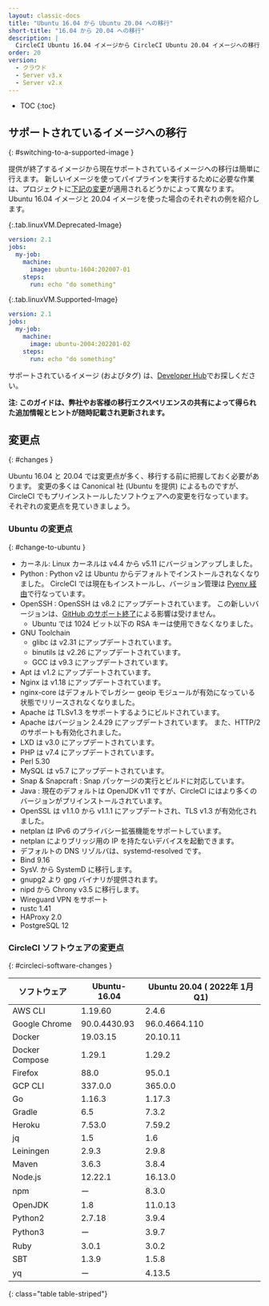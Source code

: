 ```yaml
---
layout: classic-docs
title: "Ubuntu 16.04 から Ubuntu 20.04 への移行"
short-title: "16.04 から 20.04 への移行"
description: |
  CircleCI Ubuntu 16.04 イメージから CircleCI Ubuntu 20.04 イメージへの移行に役立つ情報を紹介します。 このガイドでは、一つ一つの手順を説明するのではなく、変更点やつまづきやすいポイントについて説明します。
order: 20
version:
  - クラウド
  - Server v3.x
  - Server v2.x
---
```


* TOC
{:toc}

## サポートされているイメージへの移行
{: #switching-to-a-supported-image }

提供が終了するイメージから現在サポートされているイメージへの移行は簡単に行えます。 新しいイメージを使ってパイプラインを実行するために必要な作業は、プロジェクトに[下記の変更](#changes)が適用されるどうかによって異なります。 Ubuntu 16.04 イメージと 20.04 イメージを使った場合のそれぞれの例を紹介します。

{:.tab.linuxVM.Deprecated-Image}
```yaml
version: 2.1
jobs:
  my-job:
    machine:
      image: ubuntu-1604:202007-01
    steps:
      run: echo "do something"
```

{:.tab.linuxVM.Supported-Image}
```yaml
version: 2.1
jobs:
  my-job:
    machine:
      image: ubuntu-2004:202201-02
    steps:
      run: echo "do something"
```

サポートされているイメージ (およびタグ) は、[Developer Hub](https://circleci.com/developer/images?imageType=machine)でお探しください。

**注: このガイドは、弊社やお客様の移行エクスペリエンスの共有によって得られた追加情報とヒントが随時記載され更新されます。**


## 変更点
{: #changes }

Ubuntu 16.04 と 20.04 では変更点が多く、移行する前に把握しておく必要があります。 変更の多くは Canonical 社 (Ubuntu を提供) によるものですが、 CircleCI でもプリインストールしたソフトウェアへの変更を行なっています。 それぞれの変更点を見ていきましょう。

### Ubuntu の変更点
{: #change-to-ubuntu }

- カーネル: Linux カーネルは v4.4 から v5.11 にバージョンアップしました。
- Python : Python v2 は Ubuntu からデフォルトでインストールされなくなりました。 CircleCI では現在もインストールし、バージョン管理は [Pyenv 経由](https://github.com/pyenv/pyenv)で行なっています。
- OpenSSH : OpenSSH は v8.2 にアップデートされています。 この新しいバージョンは、[GitHub のサポート終了](https://github.blog/2021-09-01-improving-git-protocol-security-github/)による影響は受けません。
  - Ubuntu では 1024 ビット以下の RSA キーは使用できなくなりました。
- GNU Toolchain
  - glibc は v2.31 にアップデートされています。
  - binutils は v2.26 にアップデートされています。
  - GCC は v9.3 にアップデートされています。
- Apt は v1.2 にアップデートされています。
- Nginx は v1.18 にアップデートされています。
- nginx-core はデフォルトでレガシー geoip モジュールが有効になっている状態でリリースされなくなりました。
- Apache は TLSv1.3 をサポートするようにビルドされています。
- Apache はバージョン 2.4.29 にアップデートされています。 また、HTTP/2 のサポートも有効化されました。
- LXD は v3.0 にアップデートされています。
- PHP は v7.4 にアップデートされています。
- Perl 5.30
- MySQL は v5.7 にアップデートされています。
- Snap & Snapcraft : Snap パッケージの実行とビルドに対応しています。
- Java : 現在のデフォルトは OpenJDK v11 ですが、CircleCI にはより多くのバージョンがプリインストールされています。
- OpenSSL は v1.1.0 から v1.1.1 にアップデートされ、TLS v1.3 が有効化されました。
- netplan は IPv6 のプライバシー拡張機能をサポートしています。
- netplan によりブリッジ用の IP を持たないデバイスを起動できます。
- デフォルトの DNS リゾルバは、systemd-resolved です。
- Bind 9.16
- SysV.  から SystemD に移行します。
- gnupg2 より gpg バイナリが提供されます。
- nipd から Chrony v3.5 に移行します。
- Wireguard VPN をサポート
- rustc 1.41
- HAProxy 2.0
- PostgreSQL 12

### CircleCI ソフトウェアの変更点
{: #circleci-software-changes }

| ソフトウェア         | Ubuntu-16.04 | Ubuntu 20.04 ( 2022年 1月 Q1) |
| -------------- | ------------ | --------------------------- |
| AWS CLI        | 1.19.60      | 2.4.6                       |
| Google Chrome  | 90.0.4430.93 | 96.0.4664.110               |
| Docker         | 19.03.15     | 20.10.11                    |
| Docker Compose | 1.29.1       | 1.29.2                      |
| Firefox        | 88.0         | 95.0.1                      |
| GCP CLI        | 337.0.0      | 365.0.0                     |
| Go             | 1.16.3       | 1.17.3                      |
| Gradle         | 6.5          | 7.3.2                       |
| Heroku         | 7.53.0       | 7.59.2                      |
| jq             | 1.5          | 1.6                         |
| Leiningen      | 2.9.3        | 2.9.8                       |
| Maven          | 3.6.3        | 3.8.4                       |
| Node.js        | 12.22.1      | 16.13.0                     |
| npm            | ー            | 8.3.0                       |
| OpenJDK        | 1.8          | 11.0.13                     |
| Python2        | 2.7.18       | 3.9.4                       |
| Python3        | ー            | 3.9.7                       |
| Ruby           | 3.0.1        | 3.0.2                       |
| SBT            | 1.3.9        | 1.5.8                       |
| yq             | ー            | 4.13.5                      |
{: class="table table-striped"}
